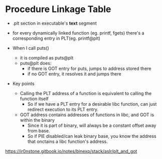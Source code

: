 # Procedure Linkage Table
- .plt section in executable's **text** segment
- for every dynamically linked function (eg. printf, fgets) there's a corresponding entry in PLT(eg. printf@plt)


- When I call puts()
	- it is compiled as puts@plt
	- puts@plt does:
		- if there is GOT entry for puts, jumps to address stored there
		- if no GOT entry, it resolves it and jumps there

- Key points
	- Calling the PLT address of a function is equivalent to calling the function itself
		- So if we have a PLT entry for a desirable libc function, can just redirect execution to its PLT entry.
	- GOT address contains addresses of functions in libc, and GOT is within the binary
		- Since it is part of binary, will always be a constant offset away from base.
		- So if PIE disabled/can leak binary base, you know the address that onctains a libc function's address.

https://ir0nstone.gitbook.io/notes/binexp/stack/aslr/plt_and_got